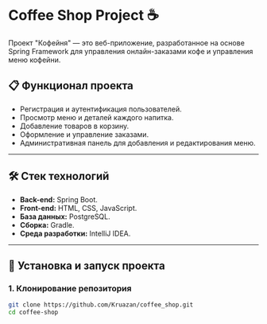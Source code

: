 # Coffee Shop Project ☕️

Проект "Кофейня" — это веб-приложение, разработанное на основе Spring Framework для управления онлайн-заказами кофе и управления меню кофейни.

## 📋 Функционал проекта
- Регистрация и аутентификация пользователей.
- Просмотр меню и деталей каждого напитка.
- Добавление товаров в корзину.
- Оформление и управление заказами.
- Административная панель для добавления и редактирования меню.

---

## 🛠 Стек технологий
- **Back-end:** Spring Boot.
- **Front-end:** HTML, CSS, JavaScript.
- **База данных:** PostgreSQL.
- **Сборка:** Gradle.
- **Среда разработки:** IntelliJ IDEA.

---

## 🚀 Установка и запуск проекта

### 1. Клонирование репозитория
```bash
git clone https://github.com/Kruazan/coffee_shop.git
cd coffee-shop
